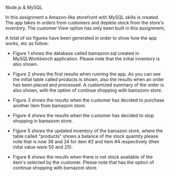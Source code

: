 Node.js & MySQL

In this assignment a Amazon-like storefront with MySQL skills is created. The app takes in orders from customers and 
deplete stock from the store's inventory. The customer View option has only been built in this assignment,

A total of six figures have been generated in order to show how the app works, etc as follow:

 - Figure 1 shows the database called bamazom.sql created in MySQLWorkbench application. Please note that the initial inventory is 
   also shown.
   
 - Figure 2 shows the first results when running the app. As you can see the initial table called products is shown, also the 
   results when an order has been placed and processed. A customized summary of the order is also shown, with the option of continue shopping with bamazom store.
   
 - Figure 3 shows the results when the customer has decided to purchase another item from bamazom store.
   
 - Figure 4 shows  the results when the customer has decided to stop shopping in bamazom store.
 
 - Figure 5 shows the updated inventory of the bamazon store, where the table called "products" shows a balance of the stock
   quantity please note that is now 36 and 24 for item #2 and item #4 respectively (their inital value were 50 and 25).
   
 - Figure 6 shows the results when there is not stock available of the item's selected by the customer. Please note that 
   has the option of continue shopping with bamazom store.
   
   
